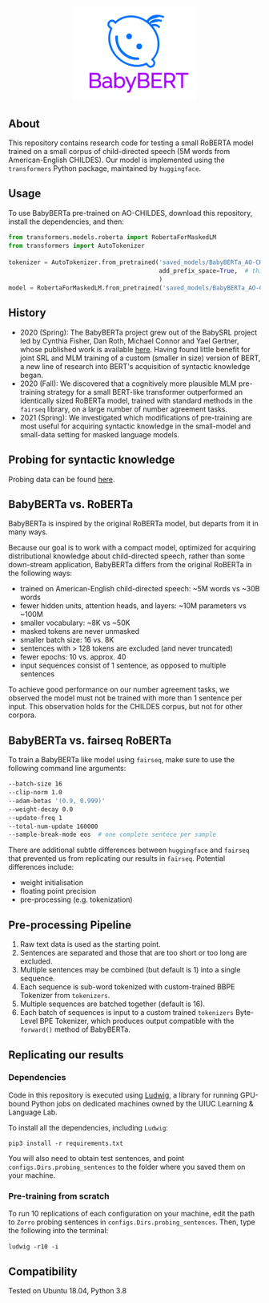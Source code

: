 <div align="center">
 <img src="images/logo.png" width="250"> 
</div>

## About

This repository contains research code for testing a small RoBERTA model trained on 
a small corpus of child-directed speech (5M words from American-English CHILDES).
Our model is implemented using the `transformers` Python package, maintained by `huggingface`.

## Usage

To use BabyBERTa pre-trained on AO-CHILDES, download this repository, install the dependencies, and then:

```python
from transformers.models.roberta import RobertaForMaskedLM
from transformers import AutoTokenizer

tokenizer = AutoTokenizer.from_pretrained('saved_models/BabyBERTa_AO-CHILDES',
                                          add_prefix_space=True,  # this must be added to produce intended behavior
                                          )
model = RobertaForMaskedLM.from_pretrained('saved_models/BabyBERTa_AO-CHILDES')
``` 


## History

- 2020 (Spring): The BabyBERTa project grew out of the BabySRL project led by Cynthia Fisher, Dan Roth, Michael Connor and Yael Gertner, 
whose published work is available [here](https://www.aclweb.org/anthology/W08-2111/). 
Having found little benefit for joint SRL and MLM training of a custom (smaller in size) version of BERT,
 a new line of research into BERT's acquisition of syntactic knowledge began. 
- 2020 (Fall): We discovered that a cognitively more plausible MLM pre-training strategy for a small BERT-like transformer outperformed an identically sized RoBERTa model, trained with standard methods in the `fairseq` library, on a large number of number agreement tasks. 
- 2021 (Spring): We investigated which modifications of pre-training are most useful for acquiring syntactic knowledge in the small-model and small-data setting for masked language models.
 
## Probing for syntactic knowledge

Probing data can be found [here](https://github.com/phueb/Zorro). 


## BabyBERTa vs. RoBERTa
 
BabyBERTa is inspired by the original RoBERTa model, but departs from it in many ways.
 
Because our goal is to work with a compact model, optimized for acquiring distributional knowledge about child-directed speech,
 rather than some down-stream application, BabyBERTa differs from the original RoBERTa in the following ways:
 
- trained on American-English child-directed speech: ~5M words vs ~30B words 
- fewer hidden units, attention heads, and layers: ~10M parameters vs ~100M
- smaller vocabulary: ~8K vs ~50K
- masked tokens are never unmasked
- smaller batch size: 16 vs. 8K
- sentences with > 128 tokens are excluded (and never truncated)
- fewer epochs: 10 vs. approx. 40
- input sequences consist of 1 sentence, as opposed to multiple sentences

To achieve good performance on our number agreement tasks, 
we observed the model must not be trained with more than 1 sentence per input.
This observation holds for the CHILDES corpus, but not for other corpora.

## BabyBERTa vs. fairseq RoBERTa
To train a BabyBERTa like model using `fairseq`, make sure to use the following command line arguments: 

```bash
--batch-size 16
--clip-norm 1.0
--adam-betas '(0.9, 0.999)'
--weight-decay 0.0
--update-freq 1
--total-num-update 160000
--sample-break-mode eos  # one complete sentece per sample
```

There are additional subtle differences between `huggingface` and `fairseq` that prevented us from replicating our results in `fairseq`.
Potential differences include:
* weight initialisation
* floating point precision
* pre-processing (e.g. tokenization)

## Pre-processing Pipeline

1. Raw text data is used as the starting point.
2. Sentences are separated and those that are too short or too long are excluded.
3. Multiple sentences may be combined (but default is 1) into a single sequence.
4. Each sequence is sub-word tokenized with custom-trained BBPE Tokenizer from `tokenizers`.
5. Multiple sequences are batched together (default is 16).
6. Each batch of sequences is input to a custom trained `tokenizers` Byte-Level BPE Tokenizer, 
which produces output compatible with the `forward()` method of BabyBERTa.


## Replicating our results

### Dependencies

Code in this repository is executed using [Ludwig](https://github.com/phueb/Ludwig),
 a library for running GPU-bound Python jobs on dedicated machines owned by the UIUC Learning & Language Lab.

To install all the dependencies, including `Ludwig`:

```python3
pip3 install -r requirements.txt
```
 
You will also need to obtain test sentences,
 and point `configs.Dirs.probing_sentences` to the folder where you saved them on your machine.

### Pre-training from scratch

To run 10 replications of each configuration on your machine,
 edit the path to `Zorro` probing sentences in `configs.Dirs.probing_sentences`. 
Then, type the following into the terminal:

`ludwig -r10 -i`

## Compatibility

Tested on Ubuntu 18.04, Python 3.8
